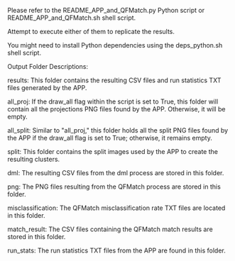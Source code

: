 Please refer to the README_APP_and_QFMatch.py Python script or README_APP_and_QFMatch.sh shell script.

Attempt to execute either of them to replicate the results.

You might need to install Python dependencies using the deps_python.sh shell script.


Output Folder Descriptions:

results: This folder contains the resulting CSV files and run statistics TXT files generated by the APP.

all_proj: If the draw_all flag within the script is set to True, this folder will contain all the projections PNG files found by the APP. Otherwise, it will be empty.

all_split: Similar to "all_proj," this folder holds all the split PNG files found by the APP if the draw_all flag is set to True; otherwise, it remains empty.

split: This folder contains the split images used by the APP to create the resulting clusters.

dml: The resulting CSV files from the dml process are stored in this folder.

png: The PNG files resulting from the QFMatch process are stored in this folder.

misclassification: The QFMatch misclassification rate TXT files are located in this folder.

match_result: The CSV files containing the QFMatch match results are stored in this folder.

run_stats: The run statistics TXT files from the APP are found in this folder.